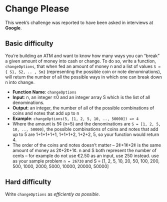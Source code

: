 # Change Please

This week’s challenge was reported to have been asked in interviews at **Google**.

## Basic difficulty

You’re building an ATM and want to know how many ways you can “break” a given amount of money into cash or change.
To do so, write a function, `changeOptions`, that when fed an amount of money n and a list of values `S = { S1, S2, .. , Sm}` (representing the possible coin or note denominations), will return the number of all the possible ways in which one can break down n into change.

* **Function Name**: `changeOptions`
* **Input**: n, an integer ≥0 and an integer array S which is the list of all denominations.
* **Output**: an integer, the number of all of the possible combinations of coins and notes that add up to n
* **Example**: `changeOptions(5, [1, 2, 5, 10, .., 50000]) => 4`
* Where the amount is 5¢ (n=5) and the denominations are `S = [1, 2, 5, 10, .., 50000]`, the possible combinations of coins and notes that add up to 5 are 1+1+1+1+1, 1+1+1+2, 1+2+2, 5, so your function would return 4.
* The order of the coins and notes doesn’t matter – 2¢+1¢+2¢ is the same amount of money as 2¢+2¢+1¢.
n and S both represent the number of cents – for example do not use €2.50 as an input, use 250 instead.
use as your sample problem `n = 26730` and S = [1, 2, 5, 10, 20, 50, 100, 200, 500, 1000, 2000, 5000, 10000, 20000, 50000]

## Hard difficulty

Write `changeOptions` as *efficiently as possible*.

